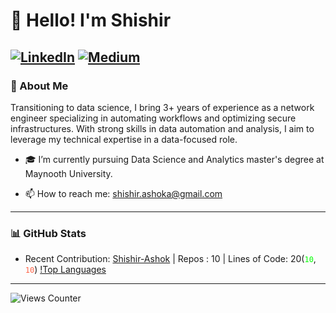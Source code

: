 
# 👋 Hello! I'm Shishir

[![LinkedIn](https://img.shields.io/badge/-LinkedIn?style=social&logo=linkedin)](https://linkedin.com/in/shshir-ashok) [![Medium](https://img.shields.io/badge/-Medium?style=social&logo=medium)](https://shishirashok.medium.com/)
---

### 📝 About Me
Transitioning to data science, I bring 3+ years of experience as a network engineer specializing in automating workflows and optimizing secure infrastructures. 
With strong skills in data automation and analysis, I aim to leverage my technical expertise in a data-focused role.

- 🎓 I’m currently pursuing Data Science and Analytics master's degree at Maynooth University.
<!-- - 🌐 [My Personal Website](https://yourwebsite.com) -->
- 📫 How to reach me: [shishir.ashoka@gmail.com](mailto:shishir.ashoka@gmail.com)

---

### 📊 GitHub Stats
- Recent Contribution: [Shishir-Ashok](https://github.com/Shishir-Ashok/Shishir-Ashok) | Repos : 10 | Lines of Code: 20(<span style="color: #00FF00;">`10`</span>, <span style="color: #FF6347;">`10`</span>)
[!Top Languages](https://github-readme-stats.vercel.app/api/top-langs/?username=Shishir-Ashok&layout=compact&theme=radical)
---

![Views Counter](https://views-counter.vercel.app/badge?pageId=yourusername%2Frepository-name) 
    
